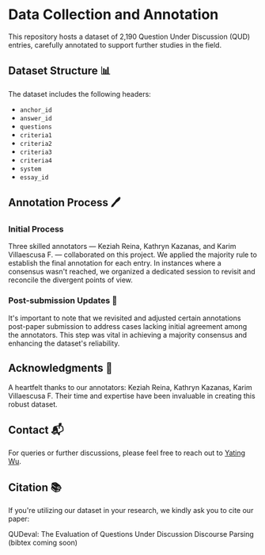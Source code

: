 # Data Collection and Annotation

This repository hosts a dataset of 2,190 Question Under Discussion (QUD) entries, carefully annotated to support further studies in the field.

## Dataset Structure 📊

The dataset includes the following headers:

- `anchor_id`
- `answer_id`
- `questions`
- `criteria1`
- `criteria2`
- `criteria3`
- `criteria4`
- `system`
- `essay_id`

## Annotation Process 🖊️

### Initial Process

Three skilled annotators — Keziah Reina, Kathryn Kazanas, and Karim Villaescusa F. — collaborated on this project. We applied the majority rule to establish the final annotation for each entry. In instances where a consensus wasn't reached, we organized a dedicated session to revisit and reconcile the divergent points of view.

### Post-submission Updates 📝

It's important to note that we revisited and adjusted certain annotations post-paper submission to address cases lacking initial agreement among the annotators. This step was vital in achieving a majority consensus and enhancing the dataset's reliability.

## Acknowledgments 🌟

A heartfelt thanks to our annotators: Keziah Reina, Kathryn Kazanas, Karim Villaescusa F. Their time and expertise have been invaluable in creating this robust dataset.

## Contact 📬

For queries or further discussions, please feel free to reach out to [Yating Wu](mailto:yating.wu@utexas.edu).

## Citation 📚

If you're utilizing our dataset in your research, we kindly ask you to cite our paper:

QUDeval: The Evaluation of Questions Under Discussion Discourse Parsing (bibtex coming soon)
